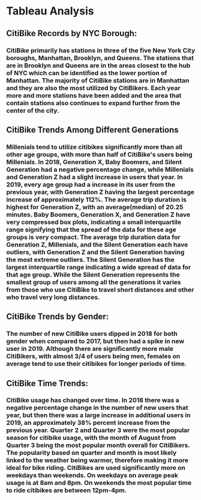 <h1>Tableau Analysis</h1>


<h2>CitiBike Records by NYC Borough:</h2>
<h3>CitiBike primarily has stations in three of the five New York City boroughs, Manhattan, Brooklyn, and Queens. The stations that are in Brooklyn and Queens are in the areas closest to the hub of NYC which can be identified as the lower portion of Manhattan. The majority of CitiBike stations are in Manhattan and they are also the most utilized by CitiBikers. Each year more and more stations have been added and the area that contain stations also continues to expand further from the center of the city.</h3>

<h2>CitiBike Trends Among Different Generations</h2>
<h3>Millenials tend to utilize citibikes significantly more than all other age groups, with more than half of CitiBike's users being Millenials. In 2018, Generation X, Baby Boomers, and Silent Generation had a negative percentage change, while Millenials and Generation Z had a slight increase in users that year. In 2019, every age group had a increase in its user from the previous year, with Generation Z having the largest percentage increase of approximately 112%. The average trip duration is highest for Generation Z, with an average(median) of 20.25 minutes. Baby Boomers, Generation X, and Generation Z have very compressed box plots, indicating a small interquartile range signifying that the spread of the data for these age groups is very compact. The average trip duration data for Generation Z, Millenials, and the Silent Generation each have outliers, with Generation Z and the Silent Generation having the most extreme outliers. The Silent Generation has the largest interquartile range indicating a wide spread of data for that age group. While the Silent Generation represents the smallest group of users among all the generations it varies from those who use CitiBike to travel short distances and other who travel very long distances.</h3>

<h2>CitiBike Trends by Gender:</h2>
<h3>The number of new CitiBike users dipped in 2018 for both gender when compared to 2017, but then had a spike in new user in 2019. Although there are significantly more male CitiBikers, with almost 3/4 of users being men, females on average tend to use their citibikes for longer periods of time.</h3>

<h2>CitiBike Time Trends:</h2>
<h3>CitiBike usage has changed over time. In 2018 there was a negative percentage change in the number of new users that year, but then there was a large increase in additional users in 2019, an approximately 38% percent increase from the previous year. Quarter 2 and Quarter 3 were the most popular season for citibike usage, with the month of August from Quarter 3 being the most popular month overall for CitiBikers. The popularity based on quarter and month is most likely linked to the weather being warmer, therefore making it more ideal for bike riding. CitiBikes are used significantly more on weekdays than weekends. On weekdays on average peak usage is at 8am and 8pm. On weekends the most popular time to ride citibikes are between 12pm-4pm.</h3>
